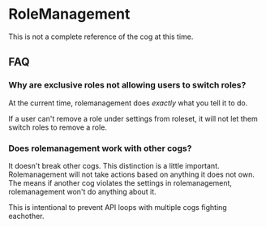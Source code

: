 # RoleManagement

This is not a complete reference of the cog at this time.

## FAQ

### Why are exclusive roles not allowing users to switch roles?

At the current time, rolemanagement does *exactly* what you tell it to do.

If a user can't remove a role under settings from roleset, it will not let them
switch roles to remove a role.

### Does rolemanagement work with other cogs?

It doesn't break other cogs. This distinction is a little important. Rolemanagement
will not take actions based on anything it does not own. The means if another cog
violates the settings in rolemanagement, rolemanagement won't do anything about it.

This is intentional to prevent API loops with multiple cogs fighting eachother.
